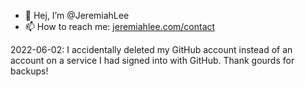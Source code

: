 - 👋 Hej, I’m @JeremiahLee
- 📫 How to reach me: [jeremiahlee.com/contact](https://www.jeremiahlee.com/contact/)

2022-06-02: I accidentally deleted my GitHub account instead of an account on a service I had signed into with GitHub. Thank gourds for backups!

<!---
jeremiahlee/jeremiahlee is a ✨ special ✨ repository because its `README.md` (this file) appears on your GitHub profile.
You can click the Preview link to take a look at your changes.
--->
